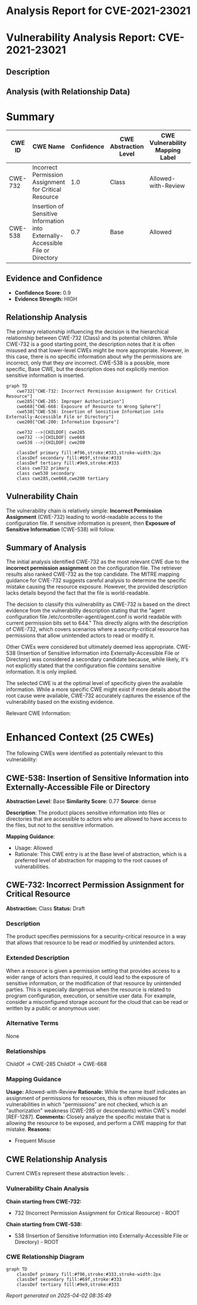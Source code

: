 # Analysis Report for CVE-2021-23021

# Vulnerability Analysis Report: CVE-2021-23021

## Description



## Analysis (with Relationship Data)

# Summary
| CWE ID | CWE Name | Confidence | CWE Abstraction Level | CWE Vulnerability Mapping Label | CWE-Vulnerability Mapping Notes |
|---|---|---|---|---|---|
| CWE-732 | Incorrect Permission Assignment for Critical Resource | 1.0 | Class | Allowed-with-Review | Primary CWE |
| CWE-538 | Insertion of Sensitive Information into Externally-Accessible File or Directory | 0.7 | Base | Allowed | Secondary Candidate |

## Evidence and Confidence

*   **Confidence Score:** 0.9
*   **Evidence Strength:** HIGH

## Relationship Analysis
The primary relationship influencing the decision is the hierarchical relationship between CWE-732 (Class) and its potential children. While CWE-732 is a good starting point, the description notes that it is often misused and that lower-level CWEs might be more appropriate. However, in this case, there is no specific information about *why* the permissions are incorrect, only that they *are* incorrect. CWE-538 is a possible, more specific, Base CWE, but the description does not explicitly mention sensitive information is inserted.

```mermaid
graph TD
    cwe732["CWE-732: Incorrect Permission Assignment for Critical Resource"]
    cwe285["CWE-285: Improper Authorization"]
    cwe668["CWE-668: Exposure of Resource to Wrong Sphere"]
    cwe538["CWE-538: Insertion of Sensitive Information into Externally-Accessible File or Directory"]
    cwe200["CWE-200: Information Exposure"]

    cwe732 -->|CHILDOF| cwe285
    cwe732 -->|CHILDOF| cwe668
    cwe538 -->|CHILDOF| cwe200
    
    classDef primary fill:#f96,stroke:#333,stroke-width:2px
    classDef secondary fill:#69f,stroke:#333
    classDef tertiary fill:#9e9,stroke:#333
    class cwe732 primary
    class cwe538 secondary
    class cwe285,cwe668,cwe200 tertiary
```

## Vulnerability Chain
The vulnerability chain is relatively simple: **Incorrect Permission Assignment** (CWE-732) leading to world-readable access to the configuration file. If sensitive information is present, then **Exposure of Sensitive Information** (CWE-538) will follow.

## Summary of Analysis
The initial analysis identified CWE-732 as the most relevant CWE due to the **incorrect permission assignment** on the configuration file. The retriever results also ranked CWE-732 as the top candidate. The MITRE mapping guidance for CWE-732 suggests careful analysis to determine the specific mistake causing the resource exposure. However, the provided description lacks details beyond the fact that the file is world-readable.

The decision to classify this vulnerability as CWE-732 is based on the direct evidence from the vulnerability description stating that the "agent configuration file /etc/controller-agent/agent.conf is world readable with current permission bits set to 644." This directly aligns with the description of CWE-732, which covers scenarios where a security-critical resource has permissions that allow unintended actors to read or modify it.

Other CWEs were considered but ultimately deemed less appropriate. CWE-538 (Insertion of Sensitive Information into Externally-Accessible File or Directory) was considered a secondary candidate because, while likely, it's not explicitly stated that the configuration file *contains* sensitive information. It is only implied.

The selected CWE is at the optimal level of specificity given the available information. While a more specific CWE might exist if more details about the root cause were available, CWE-732 accurately captures the essence of the vulnerability based on the existing evidence.

Relevant CWE Information:

# Enhanced Context (25 CWEs)
The following CWEs were identified as potentially relevant to this vulnerability:

## CWE-538: Insertion of Sensitive Information into Externally-Accessible File or Directory
**Abstraction Level**: Base
**Similarity Score**: 0.77
**Source**: dense

**Description**:
The product places sensitive information into files or directories that are accessible to actors who are allowed to have access to the files, but not to the sensitive information.

**Mapping Guidance**:
- Usage: Allowed
- Rationale: This CWE entry is at the Base level of abstraction, which is a preferred level of abstraction for mapping to the root causes of vulnerabilities.

## CWE-732: Incorrect Permission Assignment for Critical Resource
**Abstraction:** Class
**Status:** Draft

### Description
The product specifies permissions for a security-critical resource in a way that allows that resource to be read or modified by unintended actors.

### Extended Description
When a resource is given a permission setting that provides access to a wider range of actors than required, it could lead to the exposure of sensitive information, or the modification of that resource by unintended parties. This is especially dangerous when the resource is related to program configuration, execution, or sensitive user data. For example, consider a misconfigured storage account for the cloud that can be read or written by a public or anonymous user.

### Alternative Terms
None

### Relationships
ChildOf -> CWE-285
ChildOf -> CWE-668

### Mapping Guidance
**Usage:** Allowed-with-Review
**Rationale:** While the name itself indicates an assignment of permissions for resources, this is often misused for vulnerabilities in which "permissions" are not checked, which is an "authorization" weakness (CWE-285 or descendants) within CWE's model [REF-1287].
**Comments:** Closely analyze the specific mistake that is allowing the resource to be exposed, and perform a CWE mapping for that mistake.
**Reasons:**
- Frequent Misuse


## CWE Relationship Analysis

Current CWEs represent these abstraction levels: .


### Vulnerability Chain Analysis

**Chain starting from CWE-732:**
- 732 (Incorrect Permission Assignment for Critical Resource) - ROOT


**Chain starting from CWE-538:**
- 538 (Insertion of Sensitive Information into Externally-Accessible File or Directory) - ROOT



### CWE Relationship Diagram

```mermaid
graph TD
    classDef primary fill:#f96,stroke:#333,stroke-width:2px
    classDef secondary fill:#69f,stroke:#333
    classDef tertiary fill:#9e9,stroke:#333
```



*Report generated on 2025-04-02 08:35:49*
